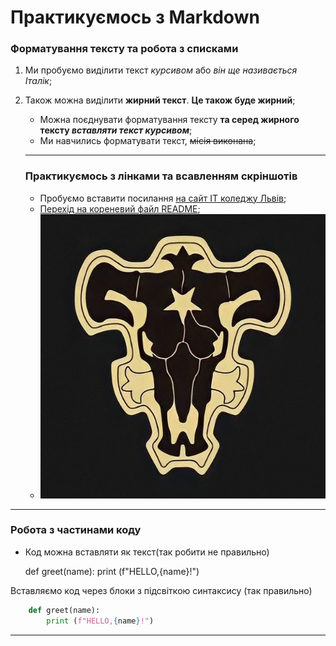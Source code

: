 # Практикуємось з Markdown
### Форматування тексту та робота з списками
1. Ми пробуємо виділити текст *курсивом* або _він ще називається Італік_;
1. Також можна виділити **жирний текст**. __Це також буде жирний__;
    - Можна поєднувати форматування тексту **та серед жирного тексту _вставляти текст курсивом_**;

    + Ми навчились форматувати текст, ~~місія виконана~~;

    ---

    ### Практикуємось з лінками та всавленням скріншотів
    - Пробуємо вставити посилання [на сайт IT коледжу Львів](https://itcollege.lviv.ua/ "Перехід на головну сторінку сайту");
    - [Перехід на кореневий файл README](../README.md);
    - ![Тут може бути дуль який текст](/init/pictures/a22b839410c6dea8ce8b593789fc71c381d7dca2r1-566-564v2_hq.jpg)

---
### Робота з частинами коду 
- Код можна вставляти як текст(так робити не правильно)


    def greet(name):
       print (f"HELLO,{name}!")

Вставляємо код через блоки з підсвіткою синтаксису (так правильно)

```python
    def greet(name):
        print (f"HELLO,{name}!")
```
---
